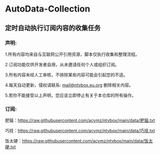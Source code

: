 # AutoData-Collection
## 定时自动执行订阅内容的收集任务
### 声明:

1.所有内容均来自与互联网公开引用资源，脚本仅执行收集和整理流程。

2.订阅功能仅供开发者自用，从未邀请任何个人或组织订阅。

3.所有内容未经人工审核，不排除某些内容可能会引起您的不适。

4.每天自动更新，侵权请联系: mail@ntvbox.eu.org 删除相关内容。

5.若你不能接受以上声明，您应该立即停止有关于本仓库的所有操作。

### 订阅:

肥猫：https://raw.githubusercontent.com/acymz/ntvbox/main/data/肥猫.txt

巧技：https://raw.githubusercontent.com/acymz/ntvbox/main/data/巧技.txt

饭太硬：https://raw.githubusercontent.com/acymz/ntvbox/main/data/饭太硬.txt

